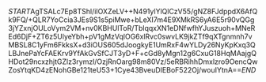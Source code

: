 $START$AgTSALc7Ep8TShl/iIOXZeLV++N491ylYlQlCzV55/gNZ8FJdppdX6AfQk9FQ/+QLR7YoCcia3JEs9S1s5piMwe+bLeXI7m4E9XMkRS6yA6E5r90vQGg3jYZxnjOULoVym2VM+nv0KBHUlToR/TblqqxXN1eDNfwfhYJuszuoh+MNeREd6DjF+ZT6z5UlyeYbh+pV1gMzVqlOG6xlRvc0swvLK9jkZTf9qXTgnmnh7vMBSL8C1yFm6FkksX+d3iOUS605dJoogkyE1UmRxF4wYLDy26NyKpKxq3QLBJnePaYcFAEKrv9YfAkGvSfCJT3yD+F+cGd8yMgn12g6CxuG18HqMAajgQHDot29ncxzhjtGZlz3rymzl/OzjRnOarg98m80Vz/5eRBRihhDmxlzro9OencQwZosYtqKD4zENohGBe121teU53+1Cye43BveuDIEBoF522Oj/wouIYtnA==$END$